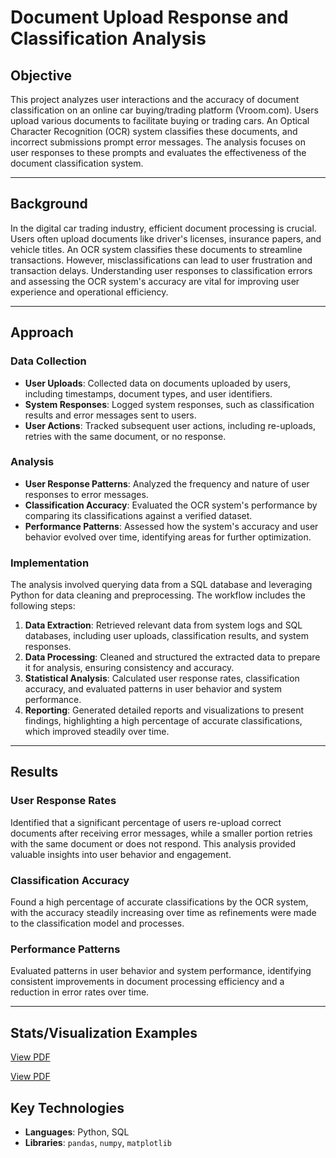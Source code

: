 # Document Upload Response and Classification Analysis

## Objective
This project analyzes user interactions and the accuracy of document classification on an online car buying/trading platform (Vroom.com). Users upload various documents to facilitate buying or trading cars. An Optical Character Recognition (OCR) system classifies these documents, and incorrect submissions prompt error messages. The analysis focuses on user responses to these prompts and evaluates the effectiveness of the document classification system.

---

## Background
In the digital car trading industry, efficient document processing is crucial. Users often upload documents like driver's licenses, insurance papers, and vehicle titles. An OCR system classifies these documents to streamline transactions. However, misclassifications can lead to user frustration and transaction delays. Understanding user responses to classification errors and assessing the OCR system's accuracy are vital for improving user experience and operational efficiency.

---

## Approach

### Data Collection
- **User Uploads**: Collected data on documents uploaded by users, including timestamps, document types, and user identifiers.
- **System Responses**: Logged system responses, such as classification results and error messages sent to users.
- **User Actions**: Tracked subsequent user actions, including re-uploads, retries with the same document, or no response.

### Analysis
- **User Response Patterns**: Analyzed the frequency and nature of user responses to error messages.
- **Classification Accuracy**: Evaluated the OCR system's performance by comparing its classifications against a verified dataset.
- **Performance Patterns**: Assessed how the system's accuracy and user behavior evolved over time, identifying areas for further optimization.

### Implementation
The analysis involved querying data from a SQL database and leveraging Python for data cleaning and preprocessing. The workflow includes the following steps:
1. **Data Extraction**: Retrieved relevant data from system logs and SQL databases, including user uploads, classification results, and system responses.
2. **Data Processing**: Cleaned and structured the extracted data to prepare it for analysis, ensuring consistency and accuracy.
3. **Statistical Analysis**: Calculated user response rates, classification accuracy, and evaluated patterns in user behavior and system performance.
4. **Reporting**: Generated detailed reports and visualizations to present findings, highlighting a high percentage of accurate classifications, which improved steadily over time.

---

## Results

### User Response Rates
Identified that a significant percentage of users re-upload correct documents after receiving error messages, while a smaller portion retries with the same document or does not respond. This analysis provided valuable insights into user behavior and engagement.

### Classification Accuracy
Found a high percentage of accurate classifications by the OCR system, with the accuracy steadily increasing over time as refinements were made to the classification model and processes.

### Performance Patterns
Evaluated patterns in user behavior and system performance, identifying consistent improvements in document processing efficiency and a reduction in error rates over time.

---

## Stats/Visualization Examples

[View PDF](example_stats_visualization/example_historical_stats.pdf)

[View PDF](example_stats_visualization/example_weekly_stats.pdf)

## Key Technologies
- **Languages**: Python, SQL
- **Libraries**: `pandas`, `numpy`, `matplotlib`
